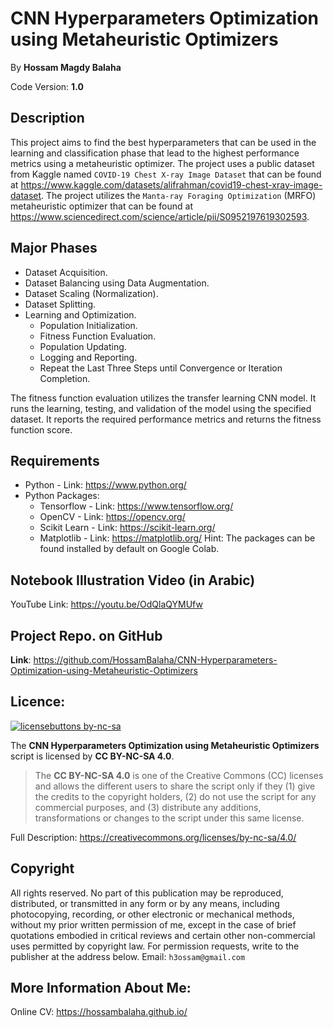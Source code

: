 # CNN Hyperparameters Optimization using Metaheuristic Optimizers

By **Hossam Magdy Balaha**

Code Version: **1.0**

## Description
This project aims to find the best hyperparameters that can be used in the learning and classification phase that lead to the highest performance metrics using a metaheuristic optimizer. The project uses a public dataset from Kaggle named `COVID-19 Chest X-ray Image Dataset` that can be found at https://www.kaggle.com/datasets/alifrahman/covid19-chest-xray-image-dataset. The project utilizes the `Manta-ray Foraging Optimization` (MRFO) metaheuristic optimizer that can be found at https://www.sciencedirect.com/science/article/pii/S0952197619302593.

## Major Phases
- Dataset Acquisition.
- Dataset Balancing using Data Augmentation.
- Dataset Scaling (Normalization).
- Dataset Splitting.
- Learning and Optimization.
	- Population Initialization.
	- Fitness Function Evaluation.
	- Population Updating.
	- Logging and Reporting.
	- Repeat the Last Three Steps until Convergence or Iteration Completion.

The fitness function evaluation utilizes the transfer learning CNN model. It runs the learning, testing, and validation of the model using the specified dataset. It reports the required performance metrics and returns the fitness function score.

## Requirements
- Python - Link: https://www.python.org/
- Python Packages:
	- Tensorflow - Link: https://www.tensorflow.org/
	- OpenCV - Link: https://opencv.org/
	- Scikit Learn - Link: https://scikit-learn.org/
	- Matplotlib - Link: https://matplotlib.org/
Hint: The packages can be found installed by default on Google Colab.

## Notebook Illustration Video (in Arabic)
YouTube Link: https://youtu.be/OdQlaQYMUfw

## Project Repo. on GitHub
**Link**: https://github.com/HossamBalaha/CNN-Hyperparameters-Optimization-using-Metaheuristic-Optimizers

## Licence:
[![licensebuttons by-nc-sa](https://licensebuttons.net/l/by-nc-sa/3.0/88x31.png)](https://creativecommons.org/licenses/by-nc-sa/4.0)

The **CNN Hyperparameters Optimization using Metaheuristic Optimizers** script is licensed by **CC BY-NC-SA 4.0**.

>The **CC BY-NC-SA 4.0** is one of the Creative Commons (CC) licenses and allows the different users to share the script only if they (1) give the credits to the copyright holders, (2) do not use the script for any commercial purposes, and (3) distribute any additions, transformations or changes to the script under this same license.

Full Description: https://creativecommons.org/licenses/by-nc-sa/4.0/

## Copyright
All rights reserved. No part of this publication may be reproduced, distributed, or transmitted in any form or by any means, including photocopying, recording, or other electronic or mechanical methods, without my prior written permission of me, except in the case of brief quotations embodied in critical reviews and certain other non-commercial uses permitted by copyright law. For permission requests, write to the publisher at the address below.
Email: `h3ossam@gmail.com`

## More Information About Me:
Online CV: https://hossambalaha.github.io/